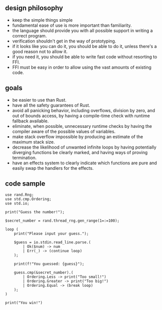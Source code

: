 ## design philosophy
- keep the simple things simple
- fundamental ease of use is more important than familiarity.
- the language should provide you with all possible support in writing a correct program.
- verification shouldn't get in the way of prototyping.
- if it looks like you can do it, you should be able to do it, unless there's a good reason not to allow it.
- if you need it, you should be able to write fast code without resorting to FFI.
- FFI must be easy in order to allow using the vast amounts of existing code.


## goals
- be easier to use than Rust.
- have all the safety guarantees of Rust.
- avoid all panicking behavior, including overflows, division by zero, and out of bounds access, by having a compile-time check with runtime fallback available.
- eliminate, when possible, unnecessary runtime checks by having the compiler aware of the possible values of variables.
- make stack overflow impossible by producing an estimate of the maximum stack size.
- decrease the likelihood of unwanted infinite loops by having potentially diverging functions be clearly marked, and having ways of proving termination.
- have an effects system to clearly indicate which functions are pure and easily swap the handlers for the effects.


## code sample
```
use rand.Rng;
use std.cmp.Ordering;
use std.io;

print("Guess the number!");

$secret_number = rand.thread_rng.gen_range(1=:=100);

loop (
    print("Please input your guess.");
    
    $guess = io.stdin.read_line.parse.(
        | Ok($num) -> num
        | Err(_) -> (continue loop)
    );
    
    print(f!"You guessed: {guess}");
    
    guess.cmp(&secret_number).(
        | Ordering.Less -> print("Too small!")
        | Ordering.Greater -> print("Too big!")
        | Ordering.Equal -> (break loop)
    );
)

print("You win!")

```